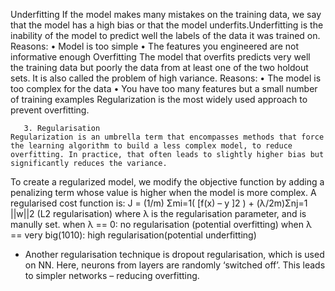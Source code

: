  Underfitting
If the model makes many mistakes on the training data, we say that the model has a high bias or that the model underfits.Underfitting is the inability of the model to predict well the labels of the data it was trained on.
Reasons:
    • Model is too simple
    • The features you engineered are not informative enough
                   Overfitting
The model that overfits predicts very well the training data but poorly the data from at least one of the two holdout sets. It is also called the problem of high variance.
Reasons:
    • The model is too complex for the data
    • You have too many features but a small number of training examples
Regularization is the most widely used approach to prevent overfitting.
       
       3. Regularisation
	Regularization is an umbrella term that encompasses methods that force the learning algorithm to build a less complex model, to reduce overfitting. In practice, that often leads to slightly higher bias but significantly reduces the variance. 
To create a regularized model, we modify the objective function by adding a penalizing term whose value is higher when the model is more complex.
A regularised cost function is:
	J = (1/m) Σmi=1( [f(x) – y ]2 ) + (λ/2m)Σnj=1 ||w||2     (L2 regularisation)
	    	  where  λ is the regularisation parameter, and is manully set.
			when  λ == 0:  no regularisation (potential overfitting)
			when  λ == very big(1010):  high regularisation(potential underfitting)
- Another regularisation technique is dropout regularisation, which is used on NN. Here, neurons from layers are randomly ‘switched off’. This leads to simpler networks – reducing overfitting. 
